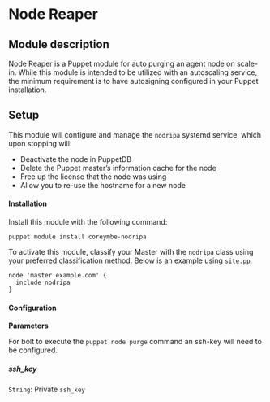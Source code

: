 # Node Reaper

## Module description

Node Reaper is a Puppet module for auto purging an agent node on scale-in. While this module is intended to be utilized with an autoscaling service, the minimum requirement is to have autosigning configured in your Puppet installation.

## Setup

This module will configure and manage the `nodripa` systemd service, which upon stopping will:

  * Deactivate the node in PuppetDB
  * Delete the Puppet master’s information cache for the node
  * Free up the license that the node was using
  * Allow you to re-use the hostname for a new node

#### Installation

Install this module with the following command:

```
puppet module install coreymbe-nodripa
```

To activate this module, classify your Master with the `nodripa` class using your preferred classification method. Below is an example using `site.pp`.

```puppet
node 'master.example.com' {
  include nodripa
}
```

#### Configuration

**Parameters**

For bolt to execute the `puppet node purge` command an ssh-key will need to be configured.

##### ssh_key
`String`: Private `ssh_key`
